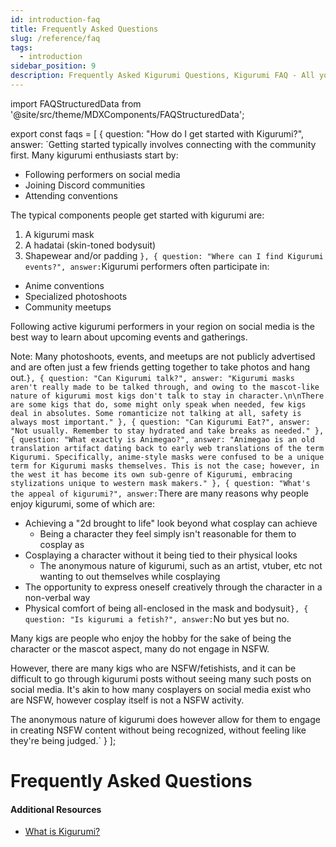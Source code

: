 ```yaml
---
id: introduction-faq
title: Frequently Asked Questions
slug: /reference/faq
tags:
  - introduction
sidebar_position: 9
description: Frequently Asked Kigurumi Questions, Kigurumi FAQ - All your kigurumi questions answered
---
```


import FAQStructuredData from '@site/src/theme/MDXComponents/FAQStructuredData';

<!-- vscode will not like the below formatting, it is what it is, but it does work and is required for the FAQStructuredData component -->
export const faqs = [
  {
    question: "How do I get started with Kigurumi?",
    answer: `Getting started typically involves connecting with the community first. Many kigurumi enthusiasts start by:

- Following performers on social media
- Joining Discord communities
- Attending conventions

The typical components people get started with kigurumi are:

1. A kigurumi mask
2. A hadatai (skin-toned bodysuit)
3. Shapewear and/or padding
`
  },
  {
    question: "Where can I find Kigurumi events?",
    answer: `Kigurumi performers often participate in:

- Anime conventions
- Specialized photoshoots
- Community meetups

Following active kigurumi performers in your region on social media is the best way to learn about upcoming events and gatherings.

Note: Many photoshoots, events, and meetups are not publicly advertised and are often just a few friends getting together to take photos and hang out.`
  },
  {
    question: "Can Kigurumi talk?",
    answer: "Kigurumi masks aren't really made to be talked through, and owing to the mascot-like nature of kigurumi most kigs don't talk to stay in character.\n\nThere are some kigs that do, some might only speak when needed, few kigs deal in absolutes. Some romanticize not talking at all, safety is always most important."
  },
  {
    question: "Can Kigurumi Eat?",
    answer: "Not usually. Remember to stay hydrated and take breaks as needed."
  },
  {
    question: "What exactly is Animegao?",
    answer: "Animegao is an old translation artifact dating back to early web translations of the term Kigurumi. Specifically, anime-style masks were confused to be a unique term for Kigurumi masks themselves. This is not the case; however, in the west it has become its own sub-genre of Kigurumi, embracing stylizations unique to western mask makers."
  },
  {
    question: "What's the appeal of kigurumi?",
    answer: `There are many reasons why people enjoy kigurumi, some of which are:

- Achieving a "2d brought to life" look beyond what cosplay can achieve
  - Being a character they feel simply isn't reasonable for them to cosplay as
- Cosplaying a character without it being tied to their physical looks
  - The anonymous nature of kigurumi, such as an artist, vtuber, etc not wanting to out themselves while cosplaying
- The opportunity to express oneself creatively through the character in a non-verbal way
- Physical comfort of being all-enclosed in the mask and bodysuit`
  },
  {
    question: "Is kigurumi a fetish?",
    answer: `No but yes but no.

Many kigs are people who enjoy the hobby for the sake of being the character or the mascot aspect, many do not engage in NSFW.

However, there are many kigs who are NSFW/fetishists, and it can be difficult to go through kigurumi posts without seeing many such posts on social media. It's akin to how many cosplayers on social media exist who are NSFW, however cosplay itself is not a NSFW activity.

The anonymous nature of kigurumi does however allow for them to engage in creating NSFW content without being recognized, without feeling like they're being judged.`
  }
];

# Frequently Asked Questions

<FAQStructuredData faqs={faqs} />

#### Additional Resources

- [What is Kigurumi?](/start/what-is-kigurumi.md)
